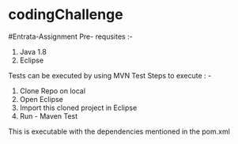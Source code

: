 # codingChallenge

#Entrata-Assignment
Pre- requsites :-
1. Java 1.8
2. Eclipse

Tests can be executed by using MVN Test
Steps to execute : -
1. Clone Repo on local 
2. Open Eclipse
3. Import this cloned project in Eclipse
4. Run - Maven Test

This is executable with the dependencies mentioned in the pom.xml
